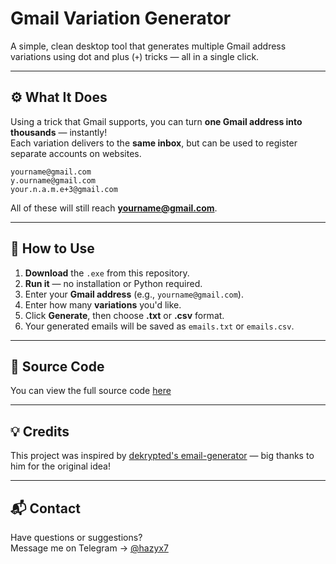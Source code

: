 # Gmail Variation Generator

A simple, clean desktop tool that generates multiple Gmail address variations using dot and plus (`+`) tricks — all in a single click.

---

## ⚙️ What It Does

Using a trick that Gmail supports, you can turn **one Gmail address into thousands** — instantly!  
Each variation delivers to the **same inbox**, but can be used to register separate accounts on websites.

```
yourname@gmail.com
y.ourname@gmail.com
your.n.a.m.e+3@gmail.com
```

All of these will still reach **yourname@gmail.com**.

---

## 🚀 How to Use

1. **Download** the `.exe` from this repository.
2. **Run it** — no installation or Python required.
3. Enter your **Gmail address** (e.g., `yourname@gmail.com`).
4. Enter how many **variations** you'd like.
5. Click **Generate**, then choose **.txt** or **.csv** format.
6. Your generated emails will be saved as `emails.txt` or `emails.csv`.

---

## 📎 Source Code

You can view the full source code [here](https://github.com/hazyx7/GmailGenerator/blob/main/source_code.py)

---

## 💡 Credits

This project was inspired by [dekrypted's email-generator](https://github.com/dekrypted/email-generator) — big thanks to him for the original idea!

---

## 📬 Contact

Have questions or suggestions?  
Message me on Telegram → [@hazyx7](https://t.me/hazyx7)
